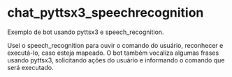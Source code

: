 # chat_pyttsx3_speechrecognition
Exemplo de bot usando pyttsx3 e speech_recognition.

Usei o speech_recognition para ouvir o comando do usuário, reconhecer e executá-lo, caso esteja mapeado.
O bot também vocaliza algumas frases usando pyttsx3, solicitando ações do usuário e informando o comando que será executado.
